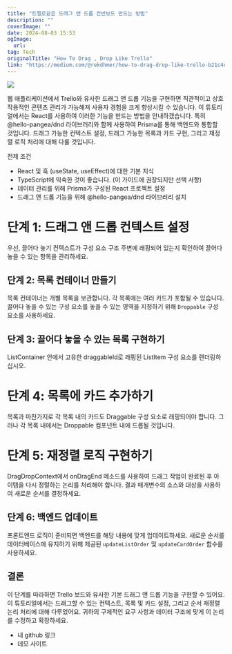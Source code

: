 ```yaml
---
title: "트렐로같은 드래그 앤 드롭 칸반보드 만드는 방법"
description: ""
coverImage: ""
date: 2024-08-03 15:53
ogImage: 
  url: 
tag: Tech
originalTitle: "How To Drag , Drop Like Trello"
link: "https://medium.com/@rekdhmer/how-to-drag-drop-like-trello-b21c4e821429"
---
```




<img src="/assets/img/HowToDrag-DropLikeTrello_0.png" />

웹 애플리케이션에서 Trello와 유사한 드래그 앤 드롭 기능을 구현하면 직관적이고 상호작용적인 콘텐츠 관리가 가능해져 사용자 경험을 크게 향상시킬 수 있습니다. 이 튜토리얼에서는 React를 사용하여 이러한 기능을 만드는 방법을 안내하겠습니다. 특히 @hello-pangea/dnd 라이브러리와 함께 사용하여 Prisma를 통해 백엔드와 통합할 것입니다. 드래그 가능한 컨텍스트 설정, 드래그 가능한 목록과 카드 구현, 그리고 재정렬 로직 처리에 대해 다룰 것입니다.

전제 조건

- React 및 훅 (useState, useEffect)에 대한 기본 지식
- TypeScript에 익숙한 것이 좋습니다. (이 가이드에 권장되지만 선택 사항)
- 데이터 관리를 위해 Prisma가 구성된 React 프로젝트 설정
- 드래그 앤 드롭 기능을 위해 @hello-pangea/dnd 라이브러리 설치

# 단계 1: 드래그 앤 드롭 컨텍스트 설정

<div class="content-ad"></div>

우선, 끌어다 놓기 컨텍스트가 구성 요소 구조 주변에 래핑되어 있는지 확인하여 끌어다 놓을 수 있는 항목을 관리하세요.

## 단계 2: 목록 컨테이너 만들기

목록 컨테이너는 개별 목록을 보관합니다. 각 목록에는 여러 카드가 포함될 수 있습니다. 끌어다 놓을 수 있는 구성 요소를 놓을 수 있는 영역을 지정하기 위해 `Droppable` 구성 요소를 사용하세요.

## 단계 3: 끌어다 놓을 수 있는 목록 구현하기

<div class="content-ad"></div>

ListContainer 안에서 고유한 draggableId로 래핑된 ListItem 구성 요소를 렌더링하십시오.

# 단계 4: 목록에 카드 추가하기

목록과 마찬가지로 각 목록 내의 카드도 Draggable 구성 요소로 래핑되어야 합니다. 그러나 각 목록 내에서는 Droppable 컴포넌트 내에 드롭될 것입니다.

# 단계 5: 재정렬 로직 구현하기

<div class="content-ad"></div>

DragDropContext에서 onDragEnd 메소드를 사용하여 드래그 작업이 완료된 후 아이템을 다시 정렬하는 논리를 처리해야 합니다. 결과 매개변수의 소스와 대상을 사용하여 새로운 순서를 결정하세요.

## 단계 6: 백엔드 업데이트

프론트엔드 로직이 준비되면 백엔드를 해당 내용에 맞게 업데이트하세요. 새로운 순서를 데이터베이스에 유지하기 위해 제공된 `updateListOrder` 및 `updateCardOrder` 함수를 사용하세요.

## 결론

<div class="content-ad"></div>

이 단계를 따라하면 Trello 보드와 유사한 기본 드래그 앤 드롭 기능을 구현할 수 있어요. 이 튜토리얼에서는 드래그할 수 있는 컨텍스트, 목록 및 카드 설정, 그리고 순서 재정렬 논리 처리에 대해 다루었어요. 귀하의 구체적인 요구 사항과 데이터 구조에 맞게 이 논리를 수정하고 확장하세요.

- 내 github 링크
- 데모 사이트
